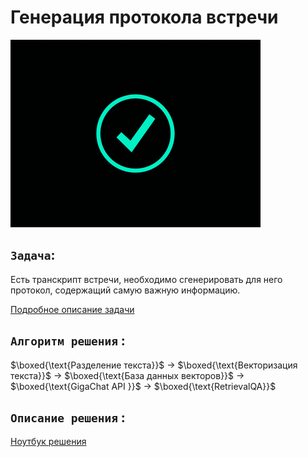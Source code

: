 # Генерация протокола встречи
<img src='data/img/logo.gif' width=400>

## `Задача`:
Есть транскрипт встречи, необходимо сгенерировать для него протокол, содержащий самую важную информацию. 

[Подробное описание задачи](https://github.com/NazarovMichail/Report-generation)

## `Алгоритм решения` :

$\boxed{\text{Разделение текста}}$ $\rightarrow$ $\boxed{\text{Векторизация текста}}$ $\rightarrow$ $\boxed{\text{База данных векторов}}$ $\rightarrow$ $\boxed{\text{GigaChat API }}$ $\rightarrow$ $\boxed{\text{RetrievalQA}}$ 

## `Описание решения` :

[Ноутбук решения](https://github.com/NazarovMichail/Report-generation)

